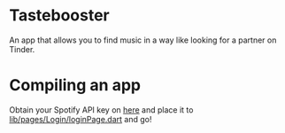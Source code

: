 # Tastebooster

An app that allows you to find music in a way like looking for a partner on Tinder.

# Compiling an app

Obtain your Spotify API key on [here](https://developer.spotify.com) and place it to [lib/pages/Login/loginPage.dart](lib/pages/Login/loginPage.dart) and go!

